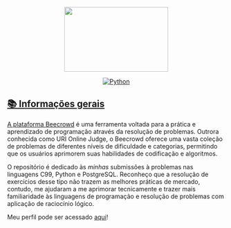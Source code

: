 <p align="center">
<a href="https://www.beecrowd.com.br">
<img  width="240"  height="150"  src="https://resources.beecrowd.com.br/judge/img/5.0/logo-beecrowd.png?1635097036">
</p>

<p align="center">
<img alt="Python" src="https://img.shields.io/badge/-Python-3572A5?logo=python&logoColor=white&style=flat">
</p>

## 📚 Informações gerais

A plataforma [Beecrowd](https://www.beecrowd.com.br/) é uma ferramenta voltada para a prática e aprendizado de programação através da resolução de problemas. Outrora conhecida como URI Online Judge, o Beecrowd oferece uma vasta coleção de problemas de diferentes níveis de dificuldade e categorias, permitindo que os usuários aprimorem suas habilidades de codificação e algoritmos.

O repositório é dedicado às _minhas_ submissões à problemas nas linguagens C99, Python e PostgreSQL. Reconheço que a resolução de exercícios desse tipo não trazem as melhores práticas de mercado, contudo, me ajudaram a me aprimorar tecnicamente e trazer mais familiaridade às linguagens de programação e resolução de problemas com aplicação de raciocínio lógico.

Meu perfil pode ser acessado [aqui](https://judge.beecrowd.com/pt/profile/1020424)!
